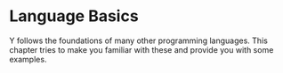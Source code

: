 # Language Basics

Y follows the foundations of many other programming languages. This chapter tries to make you familiar with these and provide you with some examples.

